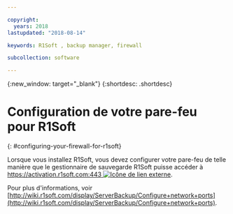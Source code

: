 ```yaml
---

copyright:
  years: 2018
lastupdated: "2018-08-14"

keywords: R1Soft , backup manager, firewall

subcollection: software

---
```


{:new_window: target="_blank"}
{:shortdesc: .shortdesc}

# Configuration de votre pare-feu pour R1Soft
{: #configuring-your-firewall-for-r1soft}

Lorsque vous installez R1Soft, vous devez configurer votre pare-feu de telle manière que le gestionnaire de sauvegarde R1Soft puisse accéder à [https://activation.r1soft.com:443 ![Icône de lien externe](../../icons/launch-glyph.svg "Icône de lien externe")](https://activation.r1soft.com:443).

Pour plus d'informations, voir [http://wiki.r1soft.com/display/ServerBackup/Configure+network+ports](http://wiki.r1soft.com/display/ServerBackup/Configure+network+ports).
